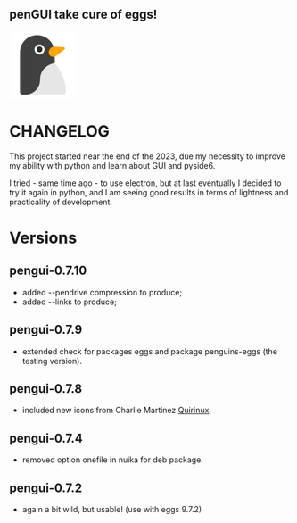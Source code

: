 ## **penGUI take cure of eggs!**
![icon](https://github.com/pieroproietti/pengui/raw/main/assets/pengui.png?raw=true)

# CHANGELOG
This project started near the end of the 2023, due my necessity to improve my ability with python and learn about GUI and pyside6.

I tried - same time ago - to use electron, but at last eventually I decided to try it again in python, and I am seeing good results in terms of lightness and practicality of development.

# Versions
## pengui-0.7.10
* added --pendrive compression to produce;
* added --links to produce;

## pengui-0.7.9
* extended check for packages eggs and package penguins-eggs (the testing version).

## pengui-0.7.8
* included new icons from Charlie Martinez [Quirinux](https://www.quirinux.org/).

## pengui-0.7.4
* removed option onefile in nuika for deb package.

## pengui-0.7.2
* again a bit wild, but usable! (use with eggs 9.7.2)
